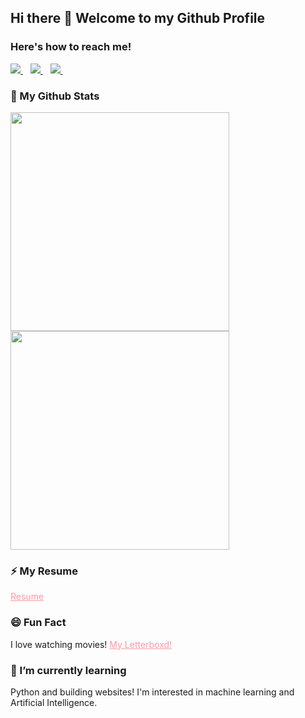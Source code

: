 
## Hi there 👋 Welcome to my Github Profile

### Here's how to reach me!
<p>

   <a href="https://www.linkedin.com/in/zeynep-dellal-961764201/">
    <img src="https://img.shields.io/badge/zeynepdellal-follow%20on%20linkedin-blue?style=for-the-badge&logo=linkedin" />        
  </a>&nbsp;&nbsp;
  
  <a href="https://medium.com/@zeynep.dellal">
    <img src="https://img.shields.io/badge/Medium-12100E?style=for-the-badge&logo=medium&logoColor=white" />        
  </a>&nbsp;&nbsp;
  
  <a href="https://mail.google.com/mail/?view=cm&fs=1&to=zeynep.dellal@gmail.com">
    <img src="https://img.shields.io/badge/Gmail-D14836?style=for-the-badge&logo=gmail&logoColor=white" />        
  </a>&nbsp;&nbsp;
</p>

### 🌱 My Github Stats

<p>
  <img src="https://github-readme-stats.vercel.app/api?username=zedyjy&show_icons=true&count_private=true&theme=dark" width="350">

 <img src="https://github-readme-stats.vercel.app/api/top-langs/?username=zedyjy" width="350">
</p>

### ⚡ My Resume 

<p>
   <a href="https://github.com/zedyjy/zedyjy/files/8873389/Zeynep.Dellal.Cv.pdf"  style="color:#fe97a4">Resume</a>
</p>

### 😄 Fun Fact

I love watching movies!  <a href="https://letterboxd.com/zeycurious/"  style="color:#fe97a4">My Letterboxd!</a>

### 🔭 I’m currently learning 

Python and building websites! I'm interested in machine learning and Artificial Intelligence.

<!--
- 🔭 I’m currently working on ...
- 🌱 I’m currently learning ...
- 👯 I’m looking to collaborate on ...
- 🤔 I’m looking for help with ...
- 💬 Ask me about ...
- 📫 How to reach me: ...
- 😄 Pronouns: ...
- ⚡ Fun fact: ...--!>
